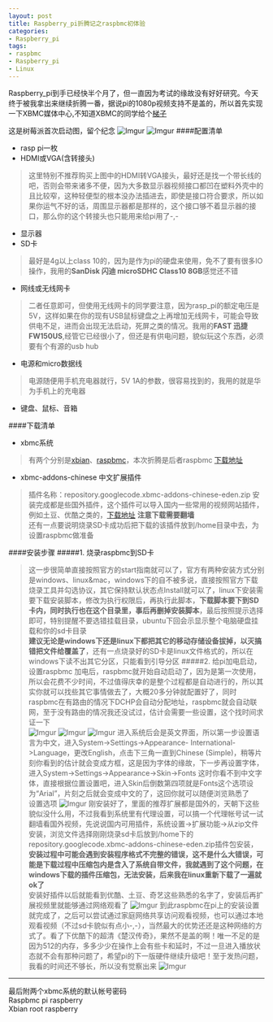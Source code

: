 ```yaml
---
layout: post
title: Raspberry_pi折腾记之raspbmc初体验
categories:
- Raspberry_pi
tags:
- raspbmc
- Raspberry_pi
- Linux
---
```


Raspberry_pi到手已经快半个月了，但一直因为考试的缘故没有好好研究。今天终于被我拿出来继续折腾一番，据说pi的1080p视频支持不是盖的，所以首先实现一下XBMC媒体中心,不知道XBMC的同学给个[梯子](http://baike.baidu.com/view/2132148.htm)

这是树莓派首次启动图，留个纪念
![Imgur](http://i.imgur.com/35YOtX2.jpg)
![Imgur](http://i.imgur.com/pJCgKpp.jpg)
####配置清单
+ rasp pi一枚
+ HDMI或VGA(含转接头)
> 这里特别不推荐购买上图中的HDMI转VGA接头，最好还是找一个带长线的吧，否则会带来诸多不便，因为大多数显示器视频接口都凹在塑料外壳中的且比较窄，这种轻便型的根本没办法插进去，即使是接口符合要求，所以如果你运气不好的话，周围显示器都是那样的，这个接口够不着显示器的接口，那么你的这个转接头也只能用来给pi用了-,-
+ 显示器
+ SD卡
> 最好是4g以上class 10的，因为是作为pi的硬盘来使用，免不了要有很多IO操作，我用的**SanDisk 闪迪 microSDHC Class10 8GB**感觉还不错
+ 网线或无线网卡
> 二者任意即可，但使用无线网卡的同学要注意，因为rasp_pi的额定电压是5V，这样如果在你的现有USB鼠标键盘之上再增加无线网卡，可能会导致供电不足，进而会出现无法启动，死屏之类的情况。我用的**FAST 迅捷 FW150US**,经管它已经很小了，但还是有供电问题，貌似玩这个东西，必须要有个有源的usb hub
+ 电源和micro数据线
> 电源随便用手机充电器就行，5V 1A的参数，很容易找到的，我用的就是华为手机上的充电器
+ 键盘、鼠标、音箱

####下载清单
+ xbmc系统
> 有两个分别是[xbian](http://xbian.org/)、[raspbmc](http://www.raspbmc.com)，本次折腾是后者raspbmc  [下载地址](http://www.raspbmc.com/download/)
+ xbmc-addons-chinese 中文扩展插件
> 插件名称：repository.googlecode.xbmc-addons-chinese-eden.zip 安装完成都是些国外插件，这个插件可以导入国内一些常用的视频网站插件，例如土豆、优酷之类的，[下载地址](http://code.google.com/p/xbmc-addons-chinese/downloads/list) **注意下载需要翻墙**   
还有一点要说明烧录SD卡成功后把下载的该插件放到/home目录中去，为设置raspbmc做准备

####安装步骤
#####1. 烧录raspbmc到SD卡
> 这一步很简单直接按照官方的start指南就可以了，官方有两种安装方式分别是windows、linux&mac，windows下的自不被多说，直接按照官方下载烧录工具并勾选协议，其它保持默认状态点Install就可以了，linux下安装需要下载安装脚本，修改为执行权限后，再执行此脚本，**下载脚本要下到SD卡内，同时执行也在这个目录里，事后再删掉安装脚本**，最后按照提示选择即可，特别提醒不要选错挂载目录，ubuntu下回会示显示整个电脑硬盘挂载和你的sd卡目录   
**建议无论是windows下还是linux下都把其它的移动存储设备拔掉，以灭搞错把文件给覆盖了**，还有一点烧录好的SD卡是linux文件格式的，所以在windows下读不出其它分区，只能看到引导分区
#####2. 给pi加电启动，设置raspbmc
> 加电后，raspbmc就开始自动启动了，因为是第一次使用，所以会花费不少时间，不过值得庆幸的是整个过程都是自动进行的，所以其实你就可以找些其它事情做去了，大概20多分钟就配置好了，同时raspbmc在有路由的情况下DCHP会自动分配地址，raspbmc就会自动联网，至于没有路由的情况我还没试过，估计会需要一些设置，这个找时间求证一下     
![Imgur](http://i.imgur.com/dUwNZs6.jpg)
![Imgur](http://i.imgur.com/vxs3t4J.jpg)
![Imgur](http://i.imgur.com/tbt6xGq)
> 进入系统后会是英文界面，所以第一步设置语言为中文，进入System->Settings->Appearance-
>International->Language，更改English，点击下三角一直到Chinese (Simple)，稍等片刻你看到的估计就会变成方框，这是因为字体的缘故，下一步再设置字体，进入System->Settings->Appearance->Skin->Fonts 这时你看不到中文字体，直接根据位置设置吧，进入Skin后倒数第四项就是Fonts这个选项设为“Arial”，片刻之后就会变成中文的了，这回你就可以随便浏览熟悉了    
设置选项
![Imgur](http://i.imgur.com/PkGprSY.png)
> 刚安装好了，里面的推荐扩展都是国外的，天朝下这些貌似没什么用，不过我看到系统里有代理设置，可以搞一个代理帐号试一试翻墙看国外视频，先说说国内可用插件，系统设置->扩展功能->从zip文件安装，浏览文件选择刚刚烧录sd卡后放到/home下的repository.googlecode.xbmc-addons-chinese-eden.zip插件包安装，**安装过程中可能会遇到安装程序格式不完整的错误，这不是什么大错误，可能是下载过程中压缩包内是含入了系统自带文件，我就遇到了这个问题，在windows下载的插件压缩包，无法安装，后来我在linux重新下载了一遍就ok了**   
> 安装好插件以后就能看到优酷、土豆、奇艺这些熟悉的名字了，安装后再扩展视频里就能够通过网络观看了
![Imgur](http://i.imgur.com/Vyjf1MS.png)
到此raspbmc在pi上的安装设置就完成了，之后可以尝试通过家庭网络共享访问观看视频，也可以通过本地观看视频（不过sd卡貌似有点小-,-），当然最大的优势还还是这种网络的方式了。看了下优酷下的超清《楚汉传奇》，果然不是盖的啊！唯一不足的是因为512的内存，多多少少在操作上会有些卡和延时，不过一旦进入播放状态就不会有那种问题了，希望pi的下一版硬件继续升级吧！至于发热问题，我看的时间还不够长，所以没有觉察出来
![Imgur](http://i.imgur.com/w8NM4X1.jpg)

----------------------
最后附两个xbmc系统的默认帐号密码  
Raspbmc pi raspberry  
Xbian root raspberry
